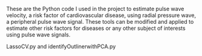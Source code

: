 These are the Python code I used in the project to estimate pulse wave velocity, a risk factor of cardiovascular disease, using radial pressure wave, a peripheral pulse wave signal. These tools can be modified and applied to estimate other risk factors for diseases or any other subject of interests using pulse wave signals. 

LassoCV.py and identifyOutlinerwithPCA.py 
